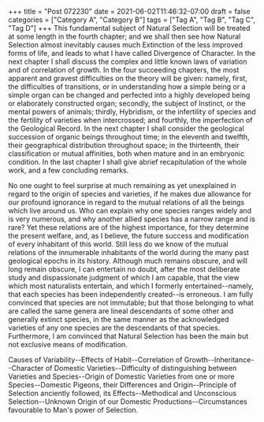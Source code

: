 +++
title = "Post 072230"
date = 2021-06-02T11:46:32-07:00
draft = false
categories = ["Category A", "Category B"]
tags = ["Tag A", "Tag B", "Tag C", "Tag D"]
+++
This fundamental subject of Natural Selection will be treated at some length in the fourth chapter; and we shall then see how Natural Selection almost inevitably causes much Extinction of the less improved forms of life, and leads to what I have called Divergence of Character. In the next chapter I shall discuss the complex and little known laws of variation and of correlation of growth. In the four succeeding chapters, the most apparent and gravest difficulties on the theory will be given: namely, first, the difficulties of transitions, or in understanding how a simple being or a simple organ can be changed and perfected into a highly developed being or elaborately constructed organ; secondly, the subject of Instinct, or the mental powers of animals; thirdly, Hybridism, or the infertility of species and the fertility of varieties when intercrossed; and fourthly, the imperfection of the Geological Record. In the next chapter I shall consider the geological succession of organic beings throughout time; in the eleventh and twelfth, their geographical distribution throughout space; in the thirteenth, their classification or mutual affinities, both when mature and in an embryonic condition. In the last chapter I shall give abrief recapitulation of the whole work, and a few concluding remarks.

No one ought to feel surprise at much remaining as yet unexplained in regard to the origin of species and varieties, if he makes due allowance for our profound ignorance in regard to the mutual relations of all the beings which live around us. Who can explain why one species ranges widely and is very numerous, and why another allied species has a narrow range and is rare? Yet these relations are of the highest importance, for they determine the present welfare, and, as I believe, the future success and modification of every inhabitant of this world. Still less do we know of the mutual relations of the innumerable inhabitants of the world during the many past geological epochs in its history. Although much remains obscure, and will long remain obscure, I can entertain no doubt, after the most deliberate study and dispassionate judgment of which I am capable, that the view which most naturalists entertain, and which I formerly entertained--namely, that each species has been independently created--is erroneous. I am fully convinced that species are not immutable; but that those belonging to what are called the same genera are lineal descendants of some other and generally extinct species, in the same manner as the acknowledged varieties of any one species are the descendants of that species. Furthermore, I am convinced that Natural Selection has been the main but not exclusive means of modification.

Causes of Variability--Effects of Habit--Correlation of Growth--Inheritance--Character of Domestic Varieties--Difficulty of distinguishing between Varieties and Species--Origin of Domestic Varieties from one or more Species--Domestic Pigeons, their Differences and Origin--Principle of Selection anciently followed, its Effects--Methodical and Unconscious Selection--Unknown Origin of our Domestic Productions--Circumstances favourable to Man's power of Selection.

